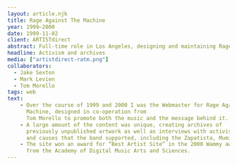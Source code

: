 ```yaml
---
layout: article.njk
title: Rage Against The Machine
year: 1999—2000
date: 1999-11-02
client: ARTISTdirect
abstract: Full-time role in Los Angeles, designing and maintaining Rage's online presence.
headline: Activism and archives
media: ["artistdirect-ratm.png"]
collaborators: 
  - Jake Sexton
  - Mark Levien
  - Tom Morello
tags: web
text:
    - Over the course of 1999 and 2000 I was the Webmaster for Rage Against The 
      Machine, designed in co-operation from 
      Tom Morello to promote both the music and the message behind it.
    - A large amount of the content was unique, creating archives of 
      previously unpublished artwork as well as interviews with activists 
      and causes that the band supported, including the Zapatista, Mumia Abu-Jamal and Leonard Peltier.
    - The site won an award for “Best Artist Site” in the 2000 Wammy awards 
      from the Academy of Digital Music Arts and Sciences.
---
```

